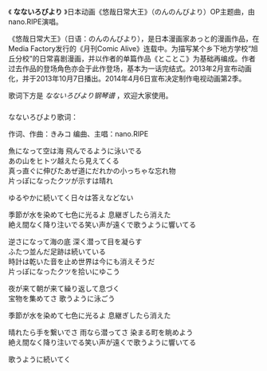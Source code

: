 

《 **なないろびより** 》日本动画《悠哉日常大王》（のんのんびより）OP主题曲，由nano.RIPE演唱。

  

《悠哉日常大王》（日语：のんのんびより），是日本漫画家あっと的漫画作品，在Media Factory发行的《月刊Comic
Alive》连载中。为描写某个乡下地方学校“旭丘分校”的日常喜剧漫画，并以作者的单篇作品《とことこ》为基础再编成。作者过去作品的登场角色亦会于此作登场，基本为一话完结式。2013年2月宣布动画化，并于2013年10月7日播出。2014年4月6日宣布决定制作电视动画第2季。

  

歌词下方是 _なないろびより钢琴谱_ ，欢迎大家使用。

###  
なないろびより歌词：

作词、作曲：きみコ 编曲、主唱：nano.RIPE  
  
  
魚になって空は海 飛んでるように泳いでる  
あの山をヒトツ越えたら見えてくる  
真っ直ぐに伸びたあぜ道にだれかの小っちゃな忘れ物  
片っぽになったクツが示すは晴れ

ゆるやかに続いてく日々は答えなどない

季節が水を染めて七色に光るよ 息継ぎしたら消えた  
絶え間なく降り注いでる笑い声が遠くで歌うように響いてる

逆さになって海の底 深く潜って目を凝らす  
ふたつ並んだ足跡は続いている  
時計は乾いた音を止め世界は今にも消えそうだ  
片っぽになったクツを拾いにゆこう

夜が来て朝が来て繰り返して息づく  
宝物を集めてさ 歌うように泳ごう

季節が水を染めて七色に光るよ 息継ぎしたら消えた

晴れたら手を繋いでさ 雨なら潜ってさ 染まる町を眺めよう  
絶え間なく降り注いでる笑い声が遠くで歌うように響いてる

歌うように続いてく  

  
  

